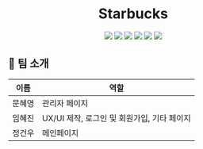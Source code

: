 <h1 align="center"> Starbucks </h1>

<p align="center">
  
  <img src="https://img.shields.io/badge/JAVA-E11F20" />
  <img src="https://img.shields.io/badge/Spring Boot-6DB33F" />
  <img src="https://img.shields.io/badge/Spring Security-6DB33F" />
  <img src="https://img.shields.io/badge/JPA-6DB33F" />
  <img src="https://img.shields.io/badge/MySQL-4479A1" />
  <img src="https://img.shields.io/badge/Gradle-02303A" />

</p>

## 👫 팀 소개

| 이름       | 역할   |
| ---------- | ------ |
| 문혜영 | 관리자 페이지 |
| 임혜진 | UX/UI 제작, 로그인 및 회원가입, 기타 페이지 |
| 정건우 | 메인페이지 |

<br/>
